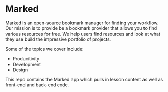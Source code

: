 # Marked

Marked is an open-source bookmark manager for finding your workflow. Our mission is to provide be a bookmark provider that allows you to find various resources for free. We help users find resources and look at what they use build the impressive portfolio of projects.

Some of the topics we cover include:

- Producitivity 
- Development
- Design

This repo contains the Marked app which pulls in lesson content as well as front-end and back-end code.
